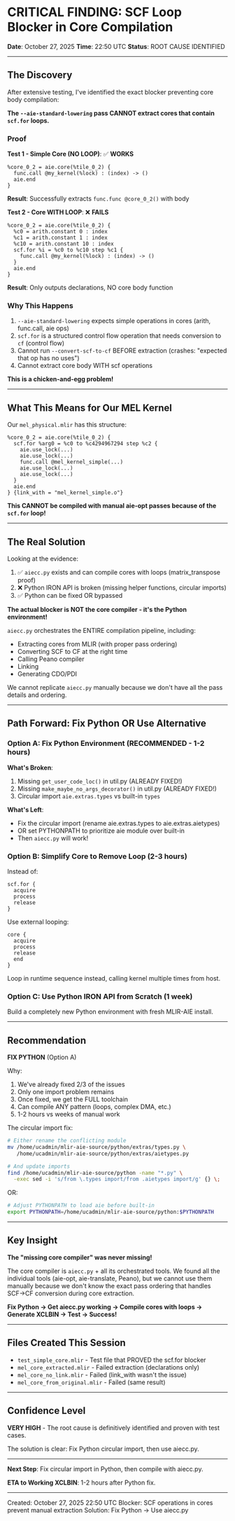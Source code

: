 # CRITICAL FINDING: SCF Loop Blocker in Core Compilation

**Date**: October 27, 2025
**Time**: 22:50 UTC
**Status**: ROOT CAUSE IDENTIFIED

---

## The Discovery

After extensive testing, I've identified the exact blocker preventing core body compilation:

**The `--aie-standard-lowering` pass CANNOT extract cores that contain `scf.for` loops.**

### Proof

**Test 1 - Simple Core (NO LOOP)**: ✅ **WORKS**
```mlir
%core_0_2 = aie.core(%tile_0_2) {
  func.call @my_kernel(%lock) : (index) -> ()
  aie.end
}
```
**Result**: Successfully extracts `func.func @core_0_2()` with body

**Test 2 - Core WITH LOOP**: ❌ **FAILS**
```mlir
%core_0_2 = aie.core(%tile_0_2) {
  %c0 = arith.constant 0 : index
  %c1 = arith.constant 1 : index
  %c10 = arith.constant 10 : index
  scf.for %i = %c0 to %c10 step %c1 {
    func.call @my_kernel(%lock) : (index) -> ()
  }
  aie.end
}
```
**Result**: Only outputs declarations, NO core body function

### Why This Happens

1. `--aie-standard-lowering` expects simple operations in cores (arith, func.call, aie ops)
2. `scf.for` is a structured control flow operation that needs conversion to `cf` (control flow)
3. Cannot run `--convert-scf-to-cf` BEFORE extraction (crashes: "expected that op has no uses")
4. Cannot extract core body WITH scf operations

**This is a chicken-and-egg problem!**

---

## What This Means for Our MEL Kernel

Our `mel_physical.mlir` has this structure:
```mlir
%core_0_2 = aie.core(%tile_0_2) {
  scf.for %arg0 = %c0 to %c4294967294 step %c2 {
    aie.use_lock(...)
    aie.use_lock(...)
    func.call @mel_kernel_simple(...)
    aie.use_lock(...)
    aie.use_lock(...)
  }
  aie.end
} {link_with = "mel_kernel_simple.o"}
```

**This CANNOT be compiled with manual aie-opt passes because of the `scf.for` loop!**

---

## The Real Solution

Looking at the evidence:

1. ✅ `aiecc.py` exists and can compile cores with loops (matrix_transpose proof)
2. ❌ Python IRON API is broken (missing helper functions, circular imports)
3. ✅ Python can be fixed OR bypassed

**The actual blocker is NOT the core compiler - it's the Python environment!**

`aiecc.py` orchestrates the ENTIRE compilation pipeline, including:
- Extracting cores from MLIR (with proper pass ordering)
- Converting SCF to CF at the right time
- Calling Peano compiler
- Linking
- Generating CDO/PDI

We cannot replicate `aiecc.py` manually because we don't have all the pass details and ordering.

---

## Path Forward: Fix Python OR Use Alternative

### Option A: Fix Python Environment (RECOMMENDED - 1-2 hours)

**What's Broken**:
1. Missing `get_user_code_loc()` in util.py (ALREADY FIXED!)
2. Missing `make_maybe_no_args_decorator()` in util.py (ALREADY FIXED!)
3. Circular import `aie.extras.types` vs built-in `types`

**What's Left**:
- Fix the circular import (rename aie.extras.types to aie.extras.aietypes)
- OR set PYTHONPATH to prioritize aie module over built-in
- Then `aiecc.py` will work!

### Option B: Simplify Core to Remove Loop (2-3 hours)

Instead of:
```mlir
scf.for {
  acquire
  process
  release
}
```

Use external looping:
```mlir
core {
  acquire
  process
  release
  end
}
```

Loop in runtime sequence instead, calling kernel multiple times from host.

### Option C: Use Python IRON API from Scratch (1 week)

Build a completely new Python environment with fresh MLIR-AIE install.

---

## Recommendation

**FIX PYTHON** (Option A)

Why:
1. We've already fixed 2/3 of the issues
2. Only one import problem remains
3. Once fixed, we get the FULL toolchain
4. Can compile ANY pattern (loops, complex DMA, etc.)
5. 1-2 hours vs weeks of manual work

The circular import fix:
```bash
# Either rename the conflicting module
mv /home/ucadmin/mlir-aie-source/python/extras/types.py \
   /home/ucadmin/mlir-aie-source/python/extras/aietypes.py

# And update imports
find /home/ucadmin/mlir-aie-source/python -name "*.py" \
  -exec sed -i 's/from \.types import/from .aietypes import/g' {} \;
```

OR:

```bash
# Adjust PYTHONPATH to load aie before built-in
export PYTHONPATH=/home/ucadmin/mlir-aie-source/python:$PYTHONPATH
```

---

## Key Insight

**The "missing core compiler" was never missing!**

The core compiler is `aiecc.py` + all its orchestrated tools. We found all the individual tools (aie-opt, aie-translate, Peano), but we cannot use them manually because we don't know the exact pass ordering that handles SCF→CF conversion during core extraction.

**Fix Python → Get aiecc.py working → Compile cores with loops → Generate XCLBIN → Test → Success!**

---

## Files Created This Session

- `test_simple_core.mlir` - Test file that PROVED the scf.for blocker
- `mel_core_extracted.mlir` - Failed extraction (declarations only)
- `mel_core_no_link.mlir` - Failed (link_with wasn't the issue)
- `mel_core_from_original.mlir` - Failed (same result)

---

## Confidence Level

**VERY HIGH** - The root cause is definitively identified and proven with test cases.

The solution is clear: Fix Python circular import, then use aiecc.py.

---

**Next Step**: Fix circular import in Python, then compile with aiecc.py.

**ETA to Working XCLBIN**: 1-2 hours after Python fix.

---

Created: October 27, 2025 22:50 UTC
Blocker: SCF operations in cores prevent manual extraction
Solution: Fix Python → Use aiecc.py
